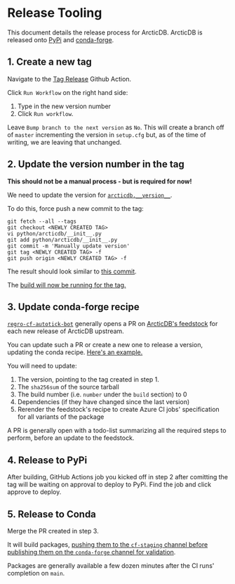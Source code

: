# Release Tooling

This document details the release process for ArcticDB. 
ArcticDB is released onto [PyPi](https://pypi.org/project/arcticdb/) and [conda-forge](https://anaconda.org/conda-forge/arcticdb).

## 1. Create a new tag

Navigate to the [Tag Release](https://github.com/man-group/ArcticDB/actions/workflows/tag.yml) Github Action.

Click `Run Workflow` on the right hand side:
1. Type in the new version number
2. Click `Run workflow`.

Leave `Bump branch to the next version` as `No`. 
This will create a branch off of `master` incrementing the version in `setup.cfg` but, 
as of the time of writing, we are leaving that unchanged.

## 2. Update the version number in the tag

**This should not be a manual process - but is required for now!**

We need to update the version for 
[`arcticdb.__version__`](https://github.com/man-group/ArcticDB/blob/master/python/arcticdb/\_\_init\_\_.py#LL14C1-L14C1).

To do this, force push a new commit to the tag:

```
git fetch --all --tags
git checkout <NEWLY CREATED TAG>
vi python/arcticdb/__init__.py
git add python/arcticdb/__init__.py
git commit -m 'Manually update version'
git tag <NEWLY CREATED TAG> -f
git push origin <NEWLY CREATED TAG> -f
```

The result should look similar to [this commit](https://github.com/man-group/ArcticDB/commit/c90a21a611b5c6ec2ef4b049981ac5c2ccb8ad08).

The [build will now be running for the tag.](https://github.com/man-group/ArcticDB/actions/workflows/build.yml)

## 3. Update conda-forge recipe

[`regro-cf-autotick-bot`](https://github.com/regro-cf-autotick-bot) generally opens a PR
on [ArcticDB's feedstock](https://github.com/conda-forge/arcticdb-feedstock)
for each new release of ArcticDB upstream.

You can update such a PR or create a new one to release a version, updating the
conda recipe. [Here's an example.](https://github.com/conda-forge/arcticdb-feedstock/pull/10)

You will need to update:

1. The version, pointing to the tag created in step 1. 
2. The `sha256sum` of the source tarball
3. The build number (i.e. `number` under the `build` section) to 0
4. Dependencies (if they have changed since the last version)
5. Rerender the feedstock's recipe to create Azure CI jobs' specification for all variants of the package

A PR is generally open with a todo-list summarizing all the required steps to perform,
before an update to the feedstock.

## 4. Release to PyPi

After building, GitHub Actions job you kicked off in step 2 after comitting
the tag will be waiting on approval to deploy to PyPi. 
Find the job and click approve to deploy.

## 5. Release to Conda

Merge the PR created in step 3. 

It will build packages, [pushing them to the `cf-staging` channel before publishing them
on the `conda-forge` channel for validation](https://conda-forge.org/docs/maintainer/infrastructure.html#output-validation-and-feedstock-tokens).

Packages are generally available a few dozen minutes after the CI runs' completion
on `main`.